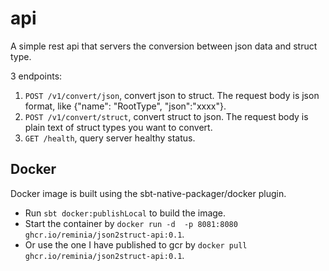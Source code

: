 # api

A simple rest api that servers the conversion between json data and struct type.

3 endpoints:

1. `POST /v1/convert/json`, convert json to struct. The request body is json format,
 like {"name": "RootType", "json":"xxxx"}.
2. `POST /v1/convert/struct`, convert struct to json. The request body is plain text of struct types you want to convert.
3. `GET /health`, query server healthy status.

## Docker
Docker image is built using the sbt-native-packager/docker plugin.
* Run `sbt docker:publishLocal` to build the image.
* Start the container by `docker run -d  -p 8081:8080 ghcr.io/reminia/json2struct-api:0.1`.
* Or use the one I have published to gcr by `docker pull ghcr.io/reminia/json2struct-api:0.1`.
